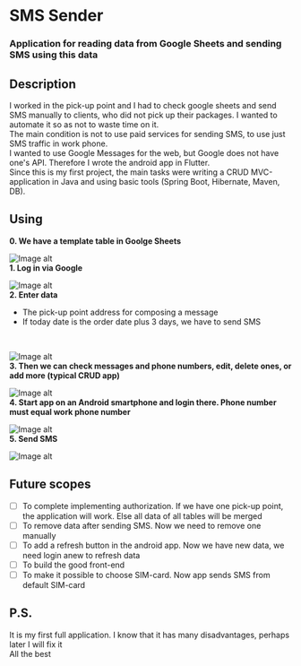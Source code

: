 # SMS Sender
### Application for reading data from Google Sheets and sending SMS using this data
## Description
I worked in the pick-up point and I had to check google sheets and send SMS manually to clients, who did not pick up their packages. I wanted to automate it so 
as not to waste time on it.
<br>
The main condition is not to use paid services for sending SMS, to use just SMS traffic in work phone.
<br>
I wanted to use Google Messages for the web, but Google does not have one's API. Therefore I wrote the android app in Flutter.
<br>
Since this is my first project, the main tasks were writing a CRUD MVC-application in Java and using basic tools (Spring Boot, Hibernate, Maven, DB).
## Using
**0. We have a template table in Goolge Sheets**
<br>

![Image alt](https://github.com/Vazhenston/pictures/raw/main/table.png)
<br>
**1. Log in via Google**
<br>

![Image alt](https://github.com/Vazhenston/pictures/raw/main/oauth.png)
<br>
**2. Enter data**
- The pick-up point address for composing a message
- If today date is the order date plus 3 days, we have to send SMS
<br>

![Image alt](https://github.com/Vazhenston/pictures/raw/main/enter.png)
<br>
**3. Then we can check messages and phone numbers, edit, delete ones, or add more (typical CRUD app)**
<br>

![Image alt](https://github.com/Vazhenston/pictures/raw/main/web.png)
<br>
**4. Start app on an Android smartphone and login there. Phone number must equal work phone number**
<br>

![Image alt](https://github.com/Vazhenston/pictures/raw/main/login.jpg)
<br>
**5. Send SMS**
<br>

![Image alt](https://github.com/Vazhenston/pictures/raw/main/app.jpg)
<br>
## Future scopes
- [ ] To complete implementing authorization. If we have one pick-up point, the application will work. Else all data of all tables will be merged
- [ ] To remove data after sending SMS. Now we need to remove one manually
- [ ] To add a refresh button in the android app. Now we have new data, we need login anew to refresh data
- [ ] To build the good front-end
- [ ] To make it possible to choose SIM-card. Now app sends SMS from default SIM-card
## P.S.
It is my first full application. I know that it has many disadvantages, perhaps later I will fix it
<br>
All the best
